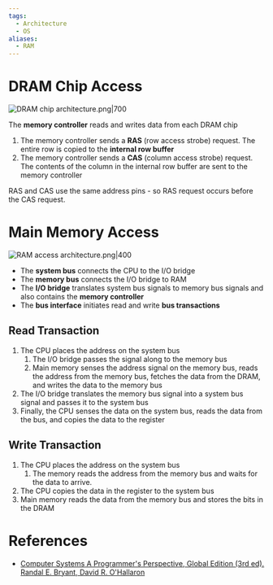 ```yaml
---
tags:
  - Architecture
  - OS
aliases:
  - RAM
---
```


# DRAM Chip Access

![DRAM chip architecture.png|700](DRAM%20chip%20architecture.png)

The **memory controller** reads and writes data from each DRAM chip

1. The memory controller sends a **RAS** (row access strobe) request. The entire row is copied to the **internal row buffer**
2. The memory controller sends a **CAS** (column access strobe) request. The contents of the column in the internal row buffer are sent to the memory controller

RAS and CAS use the same address pins - so RAS request occurs before the CAS request.

# Main Memory Access

![RAM access architecture.png|400](RAM%20access%20architecture.png)

- The **system bus** connects the CPU to the I/O bridge
- The **memory bus** connects the I/O bridge to RAM
- The **I/O bridge** translates system bus signals to memory bus signals and also contains the **memory controller**
- The **bus interface** initiates read and write **bus transactions**

## Read Transaction

1. The CPU places the address on the system bus
	1. The I/O bridge passes the signal along to the memory bus
	2. Main memory senses the address signal on the memory bus, reads the address from the memory bus, fetches the data from the DRAM, and writes the data to the memory bus
2. The I/O bridge translates the memory bus signal into a system bus signal and passes it to the system bus
3. Finally, the CPU senses the data on the system bus, reads the data from the bus, and copies the data to the register

## Write Transaction

1. The CPU places the address on the system bus
	1. The memory reads the address from the memory bus and waits for the data to arrive.
2. The CPU copies the data in the register to the system bus
3. Main memory reads the data from the memory bus and stores the bits in the DRAM

# References

- [Computer Systems A Programmer's Perspective, Global Edition (3rd ed). Randal E. Bryant, David R. O'Hallaron](References.md#Computer%20Systems%20A%20Programmer's%20Perspective,%20Global%20Edition%20(3rd%20ed).%20Randal%20E.%20Bryant,%20David%20R.%20O'Hallaron)
